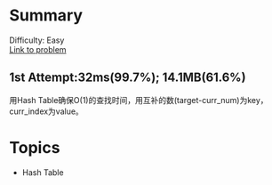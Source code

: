 # Summary
Difficulty: Easy<br/>
[Link to problem](https://leetcode.com/problems/two-sum/)<br/>
## 1st Attempt:32ms(99.7%); 14.1MB(61.6%)<br/>
用Hash Table确保O(1)的查找时间，用互补的数(target-curr_num)为key，curr_index为value。<br/>
# Topics
- Hash Table
